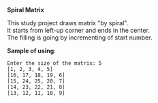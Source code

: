 <b>Spiral Matrix</b>

This study project draws matrix "by spiral".<br>
It starts from left-up corner and ends in the center.<br>
The filling is going by incrementing of start number.<br>

<b>Sample of using</b>:
```
Enter the size of the matrix: 5
[1, 2, 3, 4, 5]
[16, 17, 18, 19, 6]
[15, 24, 25, 20, 7]
[14, 23, 22, 21, 8]
[13, 12, 11, 10, 9]
```
